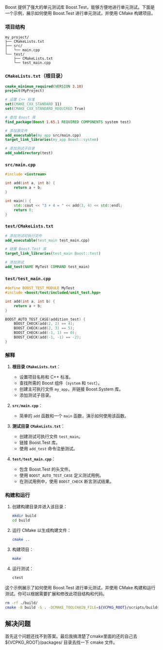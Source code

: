 Boost 提供了强大的单元测试库 Boost.Test，能够方便地进行单元测试。下面是一个示例，展示如何使用 Boost.Test 进行单元测试，并使用 CMake 构建项目。

### 项目结构
```
my_project/
├── CMakeLists.txt
├── src/
│   └── main.cpp
└── test/
    ├── CMakeLists.txt
    └── test_main.cpp
```

### `CMakeLists.txt`（根目录）
```cmake
cmake_minimum_required(VERSION 3.10)
project(MyProject)

# 设置 C++ 标准
set(CMAKE_CXX_STANDARD 11)
set(CMAKE_CXX_STANDARD_REQUIRED True)

# 查找 Boost 库
find_package(Boost 1.65.1 REQUIRED COMPONENTS system test)

# 添加源文件
add_executable(my_app src/main.cpp)
target_link_libraries(my_app Boost::system)

# 添加测试子目录
add_subdirectory(test)
```

### `src/main.cpp`
```cpp
#include <iostream>

int add(int a, int b) {
    return a + b;
}

int main() {
    std::cout << "3 + 4 = " << add(3, 4) << std::endl;
    return 0;
}
```

### `test/CMakeLists.txt`
```cmake
# 添加测试可执行文件
add_executable(test_main test_main.cpp)

# 链接 Boost.Test 库
target_link_libraries(test_main Boost::test)

# 添加测试
add_test(NAME MyTest COMMAND test_main)
```

### `test/test_main.cpp`
```cpp
#define BOOST_TEST_MODULE MyTest
#include <boost/test/included/unit_test.hpp>

int add(int a, int b) {
    return a + b;
}

BOOST_AUTO_TEST_CASE(addition_test) {
    BOOST_CHECK(add(2, 2) == 4);
    BOOST_CHECK(add(2, 3) == 5);
    BOOST_CHECK(add(-1, 1) == 0);
    BOOST_CHECK(add(-1, -1) == -2);
}
```

### 解释

1. **根目录 `CMakeLists.txt`**：
   - 设置项目名称和 C++ 标准。
   - 查找所需的 Boost 组件（`system` 和 `test`）。
   - 创建主可执行文件 `my_app`，并链接 Boost.System 库。
   - 添加测试子目录。

2. **`src/main.cpp`**：
   - 简单的 `add` 函数和一个 `main` 函数，演示如何使用该函数。

3. **测试目录 `CMakeLists.txt`**：
   - 创建测试可执行文件 `test_main`。
   - 链接 Boost.Test 库。
   - 使用 `add_test` 命令注册测试。

4. **`test/test_main.cpp`**：
   - 包含 Boost.Test 的头文件。
   - 使用 `BOOST_AUTO_TEST_CASE` 定义测试用例。
   - 在测试用例中，使用 `BOOST_CHECK` 断言测试结果。

### 构建和运行

1. 创建构建目录并进入该目录：
   ```sh
   mkdir build
   cd build
   ```

2. 运行 CMake 以生成构建文件：
   ```sh
   cmake ..
   ```

3. 构建项目：
   ```sh
   make
   ```

4. 运行测试：
   ```sh
   ctest
   ```

这个示例展示了如何使用 Boost.Test 进行单元测试，并使用 CMake 构建和运行测试。你可以根据需要扩展和修改此项目结构和代码。

```bash
rm -rf ./build/
cmake -B build -S . -DCMAKE_TOOLCHAIN_FILE=${VCPKG_ROOT}/scripts/buildsystems/vcpkg.cmake -DCMAKE_EXPORT_COMPILE_COMMANDS:BOOL=TRUE -DCMAKE_C_COMPILER:FILEPATH=/usr/bin/clang -DCMAKE_CXX_COMPILER:FILEPATH=/usr/bin/clang++
```

## 解决问题

首先这个问题还找不到答案。最后我搞清楚了cmake里面的还的自己去 ${VCPKG_ROOT}/packages/ 目录去找一下 cmake 文件。
